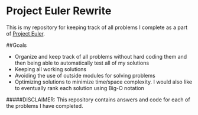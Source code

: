 # Project Euler Rewrite
 
This is my repository for keeping track of all problems I complete as a part of [Project Euler](https://projecteuler.net/).

##Goals
- Organize and keep track of all problems without hard coding them and then being able to automatically test all of my solutions
- Keeping all working solutions
- Avoiding the use of outside modules for solving problems
- Optimizing solutions to minimize time/space complexity. I would also like to eventually rank each solution using Big-O notation



#####DISCLAIMER: This repository contains answers and code for each of the problems I have completed.